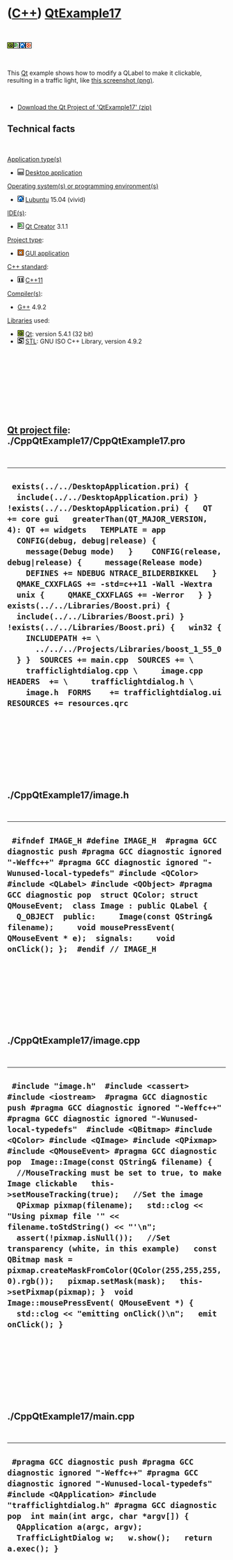 



 

 

 

 

 

([C++](Cpp.htm)) [QtExample17](CppQtExample17.htm)
==================================================

 

![Qt](PicQt.png)![Qt
Creator](PicQtCreator.png)![Lubuntu](PicLubuntu.png)![Ubuntu](PicUbuntu.png)

 

This [Qt](CppQt.htm) example shows how to modify a QLabel to make it
clickable, resulting in a traffic light, like [this screenshot
(png)](CppQtExample17.png).

 

-   [Download the Qt Project of 'QtExample17' (zip)](CppQtExample17.zip)

Technical facts
---------------

 

[Application type(s)](CppApplication.htm)

-   ![Desktop](PicDesktop.png) [Desktop
    application](CppDesktopApplication.htm)

[Operating system(s) or programming environment(s)](CppOs.htm)

-   ![Lubuntu](PicLubuntu.png) [Lubuntu](CppLubuntu.htm) 15.04 (vivid)

[IDE(s)](CppIde.htm):

-   ![Qt Creator](PicQtCreator.png) [Qt Creator](CppQtCreator.htm) 3.1.1

[Project type](CppQtProjectType.htm):

-   ![GUI](PicGui.png) [GUI application](CppGuiApplication.htm)

[C++ standard](CppStandard.htm):

-   ![C++11](PicCpp11.png) [C++11](Cpp11.htm)

[Compiler(s)](CppCompiler.htm):

-   [G++](CppGpp.htm) 4.9.2

[Libraries](CppLibrary.htm) used:

-   ![Qt](PicQt.png) [Qt](CppQt.htm): version 5.4.1 (32 bit)
-   ![STL](PicStl.png) [STL](CppStl.htm): GNU ISO C++ Library, version
    4.9.2

 

 

 

 

 

[Qt project file](CppQtProjectFile.htm): ./CppQtExample17/CppQtExample17.pro
----------------------------------------------------------------------------

 

  -----------------------------------------------------------------------------------------------------------------------------------------------------------------------------------------------------------------------------------------------------------------------------------------------------------------------------------------------------------------------------------------------------------------------------------------------------------------------------------------------------------------------------------------------------------------------------------------------------------------------------------------------------------------------------------------------------------------------------------------------------------------------------------------------------------------------------------------------------------------------------------------------
  ` exists(../../DesktopApplication.pri) {   include(../../DesktopApplication.pri) } !exists(../../DesktopApplication.pri) {   QT += core gui   greaterThan(QT_MAJOR_VERSION, 4): QT += widgets   TEMPLATE = app    CONFIG(debug, debug|release) {     message(Debug mode)   }    CONFIG(release, debug|release) {     message(Release mode)     DEFINES += NDEBUG NTRACE_BILDERBIKKEL   }    QMAKE_CXXFLAGS += -std=c++11 -Wall -Wextra    unix {     QMAKE_CXXFLAGS += -Werror   } }  exists(../../Libraries/Boost.pri) {   include(../../Libraries/Boost.pri) } !exists(../../Libraries/Boost.pri) {   win32 {     INCLUDEPATH += \       ../../../Projects/Libraries/boost_1_55_0   } }  SOURCES += main.cpp  SOURCES += \     trafficlightdialog.cpp \     image.cpp  HEADERS  += \     trafficlightdialog.h \     image.h  FORMS    += trafficlightdialog.ui  RESOURCES += resources.qrc`
  -----------------------------------------------------------------------------------------------------------------------------------------------------------------------------------------------------------------------------------------------------------------------------------------------------------------------------------------------------------------------------------------------------------------------------------------------------------------------------------------------------------------------------------------------------------------------------------------------------------------------------------------------------------------------------------------------------------------------------------------------------------------------------------------------------------------------------------------------------------------------------------------------

 

 

 

 

 

./CppQtExample17/image.h
------------------------

 

  ---------------------------------------------------------------------------------------------------------------------------------------------------------------------------------------------------------------------------------------------------------------------------------------------------------------------------------------------------------------------------------------------------------------------------------------------------------------------------------
  ` #ifndef IMAGE_H #define IMAGE_H  #pragma GCC diagnostic push #pragma GCC diagnostic ignored "-Weffc++" #pragma GCC diagnostic ignored "-Wunused-local-typedefs" #include <QColor> #include <QLabel> #include <QObject> #pragma GCC diagnostic pop  struct QColor; struct QMouseEvent;  class Image : public QLabel {   Q_OBJECT  public:     Image(const QString& filename);     void mousePressEvent( QMouseEvent * e);  signals:     void onClick(); };  #endif // IMAGE_H`
  ---------------------------------------------------------------------------------------------------------------------------------------------------------------------------------------------------------------------------------------------------------------------------------------------------------------------------------------------------------------------------------------------------------------------------------------------------------------------------------

 

 

 

 

 

./CppQtExample17/image.cpp
--------------------------

 

  --------------------------------------------------------------------------------------------------------------------------------------------------------------------------------------------------------------------------------------------------------------------------------------------------------------------------------------------------------------------------------------------------------------------------------------------------------------------------------------------------------------------------------------------------------------------------------------------------------------------------------------------------------------------------------------------------------------------------------------------------------------------------------------------------------------------------------------------------------------------------------------------------------------------
  ` #include "image.h"  #include <cassert> #include <iostream>  #pragma GCC diagnostic push #pragma GCC diagnostic ignored "-Weffc++" #pragma GCC diagnostic ignored "-Wunused-local-typedefs"  #include <QBitmap> #include <QColor> #include <QImage> #include <QPixmap> #include <QMouseEvent> #pragma GCC diagnostic pop  Image::Image(const QString& filename) {   //MouseTracking must be set to true, to make Image clickable   this->setMouseTracking(true);   //Set the image   QPixmap pixmap(filename);   std::clog << "Using pixmap file '" << filename.toStdString() << "'\n";   assert(!pixmap.isNull());   //Set transparency (white, in this example)   const QBitmap mask = pixmap.createMaskFromColor(QColor(255,255,255,0).rgb());   pixmap.setMask(mask);   this->setPixmap(pixmap); }  void Image::mousePressEvent( QMouseEvent *) {   std::clog << "emitting onClick()\n";   emit onClick(); }`
  --------------------------------------------------------------------------------------------------------------------------------------------------------------------------------------------------------------------------------------------------------------------------------------------------------------------------------------------------------------------------------------------------------------------------------------------------------------------------------------------------------------------------------------------------------------------------------------------------------------------------------------------------------------------------------------------------------------------------------------------------------------------------------------------------------------------------------------------------------------------------------------------------------------------

 

 

 

 

 

./CppQtExample17/main.cpp
-------------------------

 

  -------------------------------------------------------------------------------------------------------------------------------------------------------------------------------------------------------------------------------------------------------------------------------------------------------------------------------------------------
  ` #pragma GCC diagnostic push #pragma GCC diagnostic ignored "-Weffc++" #pragma GCC diagnostic ignored "-Wunused-local-typedefs" #include <QApplication> #include "trafficlightdialog.h" #pragma GCC diagnostic pop  int main(int argc, char *argv[]) {   QApplication a(argc, argv);   TrafficLightDialog w;   w.show();   return a.exec(); }`
  -------------------------------------------------------------------------------------------------------------------------------------------------------------------------------------------------------------------------------------------------------------------------------------------------------------------------------------------------

 

 

 

 

 

./CppQtExample17/trafficlightdialog.h
-------------------------------------

 

  ---------------------------------------------------------------------------------------------------------------------------------------------------------------------------------------------------------------------------------------------------------------------------------------------------------------------------------------------------------------------------------------------------------------------------------------------------------------------------------------------------------------------------------------------------------------------------------------------------------------------------------------------------------------------------------------------------------------------------------------------------------------------------------------------------------------------------------------------------------------------------------------------------------------------------------------------------------------------------------------------------------------------------------------------------------------------------------------------------------------------------------------------------------------------------------------------------------------------------------------------
  ` #ifndef TRAFFICLIGHTDIALOG_H #define TRAFFICLIGHTDIALOG_H  #pragma GCC diagnostic push #pragma GCC diagnostic ignored "-Weffc++" #pragma GCC diagnostic ignored "-Wunused-local-typedefs" #include <boost/shared_ptr.hpp> #include <QDialog> #pragma GCC diagnostic pop  struct Image;  namespace Ui {   class TrafficLightDialog; }  class TrafficLightDialog : public QDialog {   Q_OBJECT  public:   explicit TrafficLightDialog(QWidget *parent = 0);   TrafficLightDialog(const TrafficLightDialog&) = delete;   TrafficLightDialog& operator=(const TrafficLightDialog&) = delete;   ~TrafficLightDialog();  private:   Ui::TrafficLightDialog *ui;   //Images on the screen   boost::shared_ptr<Image> m_red;   boost::shared_ptr<Image> m_orange;   boost::shared_ptr<Image> m_green;   //Read-only off-screen images   boost::shared_ptr<const Image> m_red_on;   boost::shared_ptr<const Image> m_orange_on;   boost::shared_ptr<const Image> m_green_on;   boost::shared_ptr<const Image> m_red_off;   boost::shared_ptr<const Image> m_orange_off;   boost::shared_ptr<const Image> m_green_off; private slots:   void onRedClicked();   void onOrangeClicked();   void onGreenClicked(); };  #endif // TRAFFICLIGHTDIALOG_H`
  ---------------------------------------------------------------------------------------------------------------------------------------------------------------------------------------------------------------------------------------------------------------------------------------------------------------------------------------------------------------------------------------------------------------------------------------------------------------------------------------------------------------------------------------------------------------------------------------------------------------------------------------------------------------------------------------------------------------------------------------------------------------------------------------------------------------------------------------------------------------------------------------------------------------------------------------------------------------------------------------------------------------------------------------------------------------------------------------------------------------------------------------------------------------------------------------------------------------------------------------------

 

 

 

 

 

./CppQtExample17/trafficlightdialog.cpp
---------------------------------------

 

  ---------------------------------------------------------------------------------------------------------------------------------------------------------------------------------------------------------------------------------------------------------------------------------------------------------------------------------------------------------------------------------------------------------------------------------------------------------------------------------------------------------------------------------------------------------------------------------------------------------------------------------------------------------------------------------------------------------------------------------------------------------------------------------------------------------------------------------------------------------------------------------------------------------------------------------------------------------------------------------------------------------------------------------------------------------------------------------------------------------------------------------------------------------------------------------------------------------------------------------------------------------------------------------------------------------------------------------------------------------------------------------------------------------------------------------------------------------------------------------------------------------------------------------------------------------------------------------------------------------------------------------------------------------------------------------------------------------------------------------------------------------------------------------------------------------------------------------------------------------------------------------------------------------------------------------------------------------------------------------------------------------------------------------------------------------------------------------------------------------------------------------------------------------------------------------------------------------------------------------------------------------------------------------------------------------------
  ` #include "trafficlightdialog.h"  #include <iostream>  #pragma GCC diagnostic push #pragma GCC diagnostic ignored "-Weffc++" #pragma GCC diagnostic ignored "-Wunused-local-typedefs" #include <QVBoxLayout> #include "ui_trafficlightdialog.h" #include "image.h" #pragma GCC diagnostic pop  TrafficLightDialog::TrafficLightDialog(QWidget *parent) :     QDialog(parent),     ui(new Ui::TrafficLightDialog),     m_red(new Image(":/images/RedOff64x64.png")),     m_orange(new Image(":/images/OrangeOff64x64.png")),     m_green(new Image(":/images/GreenOff64x64.png")),     m_red_on(new Image(":/images/Red64x64.png")),     m_orange_on(new Image(":/images/Orange64x64.png")),     m_green_on(new Image(":/images/Green64x64.png")),     m_red_off(new Image(":/images/RedOff64x64.png")),     m_orange_off(new Image(":/images/OrangeOff64x64.png")),     m_green_off(new Image(":/images/GreenOff64x64.png"))     //m_red_on(false),     //m_orange_on(false),     //m_green_on(false)  {   ui->setupUi(this);    m_red->setAlignment(Qt::AlignHCenter);   m_orange->setAlignment(Qt::AlignHCenter);   m_green->setAlignment(Qt::AlignHCenter);   QVBoxLayout * layout = new QVBoxLayout(this);    layout->addWidget(m_red.get());   layout->addWidget(m_orange.get());   layout->addWidget(m_green.get());    m_red->connect(m_red.get(),SIGNAL(onClick()),this,SLOT(onRedClicked()));   m_red->connect(m_orange.get(),SIGNAL(onClick()),this,SLOT(onOrangeClicked()));   m_red->connect(m_green.get(),SIGNAL(onClick()),this,SLOT(onGreenClicked()));  }  TrafficLightDialog::~TrafficLightDialog() {   delete ui; }  void TrafficLightDialog::onRedClicked() {   std::clog << "Red clicked\n";   m_red->setPixmap(*m_red_on->pixmap());   m_orange->setPixmap(*m_orange_off->pixmap());   m_green->setPixmap(*m_green_off->pixmap()); }  void TrafficLightDialog::onOrangeClicked() {   std::clog << "Orange clicked\n";   m_red->setPixmap(*m_red_off->pixmap());   m_orange->setPixmap(*m_orange_on->pixmap());   m_green->setPixmap(*m_green_off->pixmap()); }  void TrafficLightDialog::onGreenClicked() {   std::clog << "Green clicked\n";   m_red->setPixmap(*m_red_off->pixmap());   m_orange->setPixmap(*m_orange_off->pixmap());   m_green->setPixmap(*m_green_on->pixmap()); }`
  ---------------------------------------------------------------------------------------------------------------------------------------------------------------------------------------------------------------------------------------------------------------------------------------------------------------------------------------------------------------------------------------------------------------------------------------------------------------------------------------------------------------------------------------------------------------------------------------------------------------------------------------------------------------------------------------------------------------------------------------------------------------------------------------------------------------------------------------------------------------------------------------------------------------------------------------------------------------------------------------------------------------------------------------------------------------------------------------------------------------------------------------------------------------------------------------------------------------------------------------------------------------------------------------------------------------------------------------------------------------------------------------------------------------------------------------------------------------------------------------------------------------------------------------------------------------------------------------------------------------------------------------------------------------------------------------------------------------------------------------------------------------------------------------------------------------------------------------------------------------------------------------------------------------------------------------------------------------------------------------------------------------------------------------------------------------------------------------------------------------------------------------------------------------------------------------------------------------------------------------------------------------------------------------------------------------

 

 

 

 

 





 

[![Valid XHTML 1.0 Strict](valid-xhtml10.png){width="88"
height="31"}](http://validator.w3.org/check?uri=referer)

This page has been created by the [tool](Tools.htm)
[CodeToHtml](ToolCodeToHtml.htm)
